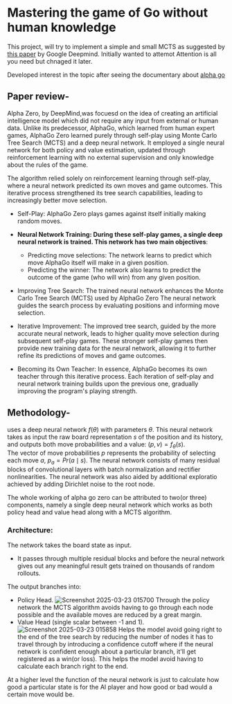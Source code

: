 # Mastering the game of Go without human knowledge

This project, will try to implement a simple and small MCTS as suggested by [this paper](https://www.nature.com/articles/nature24270) by Google Deepmind.
Initially wanted to attemot Attention is all you need but chnaged it later.

Developed interest in the topic after seeing the documentary about [alpha go](https://www.youtube.com/watch?v=WXuK6gekU1Y&t=4568s&ab_channel=GoogleDeepMind)

## Paper review-
Alpha Zero, by DeepMind,was focuesd on the idea of creating an artificial intelligence model which did not require any input from external or human data. Unlike its predecessor, AlphaGo, which learned from human expert games, AlphaGo Zero learned purely through self-play using Monte Carlo Tree Search (MCTS) and a deep neural network. It employed a single neural network for both policy and value estimation, updated through reinforcement learning with no external supervision and only knowledge about the rules of the game.

The algorithm relied solely on reinforcement learning through self-play, where a neural network predicted its own moves and game outcomes. This iterative process strengthened its tree search capabilities, leading to increasingly better move selection.

- Self-Play: AlphaGo Zero plays games against itself initially making random moves.
- **Neural Network Training: During these self-play games, a single deep neural network is trained. This network has two main objectives**:
    - Predicting move selections: The network learns to predict which move AlphaGo itself will make in a given position.
    - Predicting the winner: The network also learns to predict the outcome of the game (who will win) from any given position.
- Improving Tree Search: The trained neural network enhances the Monte Carlo Tree Search (MCTS) used by AlphaGo Zero The neural network guides the search process by evaluating positions and informing move selection.

- Iterative Improvement: The improved tree search, guided by the more accurate neural network, leads to higher quality move selection during subsequent self-play games. These stronger self-play games then provide new training data for the neural network, allowing it to further refine its predictions of moves and game outcomes.

- Becoming its Own Teacher: In essence, AlphaGo becomes its own teacher through this iterative process. Each iteration of self-play and neural network training builds upon the previous one, gradually improving the program's playing strength.


## Methodology-
uses a deep neural network $f(θ)$ with parameters $θ$. This neural network takes as input the raw board representation $s$ of the position and its history, and outputs both move probabilities and a value: $(p, v) = f_{\theta}(s)$.  
The vector of move probabilities $p$ represents the probability of selecting each move $a$, $p_a = Pr(a \mid s)$.
The neural network consists of many residual blocks of convolutional layers with batch normalization and rectifier nonlinearities.
The neural network was also aided by additional exploratio achieved by adding Dirichlet noise to the root node.


The whole working of alpha go zero can be attributed to two(or three) components, namely a single deep neural network which works as both policy head and value head along with a MCTS algorithm.

### Architecture:
The network takes the board state as input.
- It passes through multiple residual blocks and before the neural network gives out any meaningful result gets trained on thousands of random rollouts.

The output branches into:
- Policy Head.
![Screenshot 2025-03-23 015700](https://github.com/user-attachments/assets/1e4c2d33-e5eb-4034-a0c1-93a912789f1d)
Through the policy network the MCTS algorithm avoids having to go through each node possible and the available moves are reduced by a great margin.
- Value Head (single scalar between -1 and 1).
![Screenshot 2025-03-23 015858](https://github.com/user-attachments/assets/959ca6b4-b530-49f4-8b86-23a2670bf6d9)
Helps the model avoid going right to the end of the tree search by reducing the number of nodes it has to travel through by introducing a confidence cutoff where if the neural network is confident enough about a particular branch, it'll get registered as a win(or loss). This helps the model avoid having to calculate each branch right to the end.

At a higher level the function of the neural network is just to calculate how good a particular state is for the AI player and how good or bad would a certain move would be.
